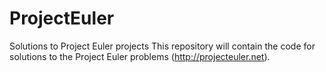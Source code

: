 # ProjectEuler
Solutions to Project Euler projects
This repository will contain the code for solutions to the Project Euler problems (http://projecteuler.net).
